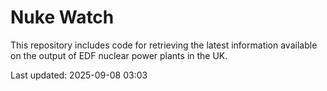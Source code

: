 # Nuke Watch

This repository includes code for retrieving the latest information available on the output of EDF nuclear power plants in the UK.

Last updated: 2025-09-08 03:03